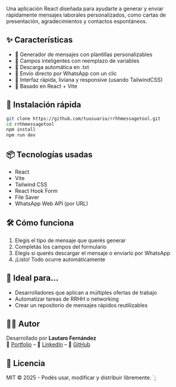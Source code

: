 Una aplicación React diseñada para ayudarte a generar y enviar rápidamente mensajes laborales personalizados, como cartas de presentación, agradecimientos y contactos espontáneos.

## ✨ Características

- 📄 Generador de mensajes con plantillas personalizables
- 🧠 Campos inteligentes con reemplazo de variables
- 💾 Descarga automática en .txt
- 📲 Envío directo por WhatsApp con un clic
- 💅 Interfaz rápida, liviana y responsive (usando TailwindCSS)
- 🧩 Basado en React + Vite

## 🚀 Instalación rápida

```bash
git clone https://github.com/tuusuario/rrhhmessagetool.git
cd rrhhmessagetool
npm install
npm run dev
```

## 📦 Tecnologías usadas

- React
- Vite
- Tailwind CSS
- React Hook Form
- File Saver
- WhatsApp Web API (por URL)

## 🛠 Cómo funciona

1. Elegís el tipo de mensaje que querés generar
2. Completás los campos del formulario
3. Elegís si querés descargar el mensaje o enviarlo por WhatsApp
4. ¡Listo! Todo ocurre automáticamente


## 📌 Ideal para...

- Desarrolladores que aplican a múltiples ofertas de trabajo
- Automatizar tareas de RRHH o networking
- Crear un repositorio de mensajes rápidos reutilizables

## 🧑‍💻 Autor

Desarrollado por **Lautaro Fernández**  
🔗 [Portfolio](https://lautarodev.online) – 💼 [LinkedIn](https://linkedin.com/in/lautaro-leonel-fernandez-dev) – 🐙 [GitHub](https://github.com/Lautaro24Fer)

## 📄 Licencia

MIT © 2025 - Podés usar, modificar y distribuir libremente.
`;
